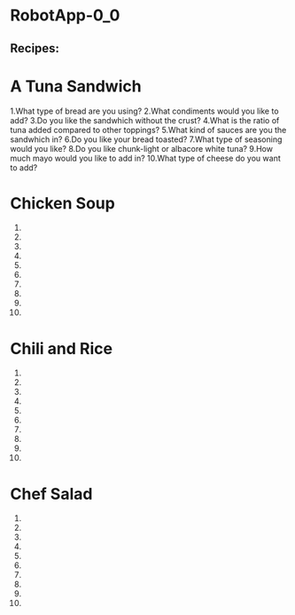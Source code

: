 # RobotApp-0_0

## Recipes:
# A Tuna Sandwich
1.What type of bread are you using?
2.What condiments would you like to add?
3.Do you like the sandwhich without the crust?
4.What is the ratio of tuna added compared to other toppings?
5.What kind of sauces are you the sandwhich in?
6.Do you like your bread toasted?
7.What type of seasoning would you like?
8.Do you like chunk-light or albacore white tuna?
9.How much mayo would you like to add in?
10.What type of cheese do you want to add?


# Chicken Soup
1.
2.
3.
4.
5.
6.
7.
8.
9.
10.


# Chili and Rice
1.
2.
3.
4.
5.
6.
7.
8.
9.
10.

# Chef Salad
1.
2.
3.
4.
5.
6.
7.
8.
9.
10.
